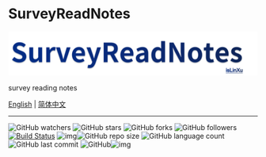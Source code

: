 # SurveyReadNotes

![](./img/logo.png)

survey reading notes 

[English](README.md) | [简体中文](README.zh-CN.md)


---

![GitHub watchers](https://img.shields.io/github/watchers/isLinXu/SurveyReadNotes.svg?style=social) ![GitHub stars](https://img.shields.io/github/stars/isLinXu/SurveyReadNotes.svg?style=social) ![GitHub forks](https://img.shields.io/github/forks/isLinXu/SurveyReadNotes.svg?style=social) ![GitHub followers](https://img.shields.io/github/followers/isLinXu.svg?style=social)
 [![Build Status](https://img.shields.io/endpoint.svg?url=https%3A%2F%2Factions-badge.atrox.dev%2Fatrox%2Fsync-dotenv%2Fbadge&style=flat)](https://github.com/isLinXu/SurveyReadNotes)  ![img](https://badgen.net/badge/icon/learning?icon=deepscan&label)![GitHub repo size](https://img.shields.io/github/repo-size/isLinXu/SurveyReadNotes.svg?style=flat-square) ![GitHub language count](https://img.shields.io/github/languages/count/isLinXu/SurveyReadNotes)  ![GitHub last commit](https://img.shields.io/github/last-commit/isLinXu/SurveyReadNotes) ![GitHub](https://img.shields.io/github/license/isLinXu/SurveyReadNotes.svg?style=flat-square)![img](https://hits.dwyl.com/isLinXu/SurveyReadNotes.svg)
